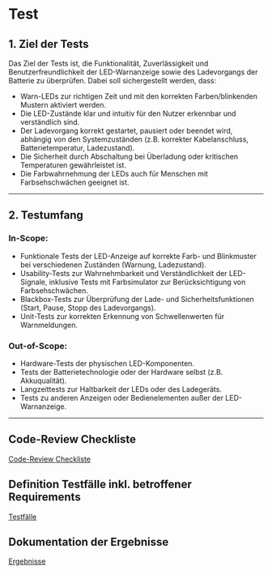 # Test

## **1. Ziel der Tests**

Das Ziel der Tests ist, die Funktionalität, Zuverlässigkeit und Benutzerfreundlichkeit der LED-Warnanzeige sowie des Ladevorgangs der Batterie zu überprüfen. Dabei soll sichergestellt werden, dass:

* Warn-LEDs zur richtigen Zeit und mit den korrekten Farben/blinkenden Mustern aktiviert werden.
* Die LED-Zustände klar und intuitiv für den Nutzer erkennbar und verständlich sind.
* Der Ladevorgang korrekt gestartet, pausiert oder beendet wird, abhängig von den Systemzuständen (z.B. korrekter Kabelanschluss, Batterietemperatur, Ladezustand).
* Die Sicherheit durch Abschaltung bei Überladung oder kritischen Temperaturen gewährleistet ist.
* Die Farbwahrnehmung der LEDs auch für Menschen mit Farbsehschwächen geeignet ist.

---

## **2. Testumfang**

### In-Scope:

* Funktionale Tests der LED-Anzeige auf korrekte Farb- und Blinkmuster bei verschiedenen Zuständen (Warnung, Ladezustand).
* Usability-Tests zur Wahrnehmbarkeit und Verständlichkeit der LED-Signale, inklusive Tests mit Farbsimulator zur Berücksichtigung von Farbsehschwächen.
* Blackbox-Tests zur Überprüfung der Lade- und Sicherheitsfunktionen (Start, Pause, Stopp des Ladevorgangs).
* Unit-Tests zur korrekten Erkennung von Schwellenwerten für Warnmeldungen.

### Out-of-Scope:

* Hardware-Tests der physischen LED-Komponenten.
* Tests der Batterietechnologie oder der Hardware selbst (z.B. Akkuqualität).
* Langzeittests zur Haltbarkeit der LEDs oder des Ladegeräts.
* Tests zu anderen Anzeigen oder Bedienelementen außer der LED-Warnanzeige.

---

## Code-Review Checkliste

[Code-Review Checkliste](../referenziert/Test/Code_Review_Checkliste.md)

## Definition Testfälle inkl. betroffener Requirements

[Testfälle](../referenziert/Test/Testfaelle.md)

## Dokumentation der Ergebnisse

[Ergebnisse](../referenziert/Test/Testergebnisse.md)
